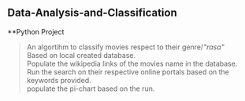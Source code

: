 ## Data-Analysis-and-Classification<br>

**Python Project<br>

> An algortihm to classify movies respect to their genre/_"rasa"_<br>
> Based on local created database.<br>
> Populate the wikipedia links of the movies name in the database.<br>
> Run the search on their respective online portals based on the keywords provided.<br>
> populate the pi-chart based on the run.<br>
